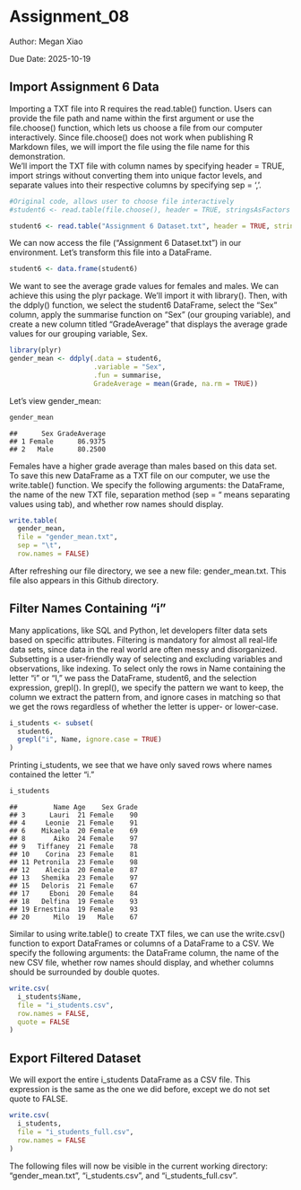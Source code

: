 Assignment_08
================
Author: Megan Xiao

Due Date: 2025-10-19

## Import Assignment 6 Data

Importing a TXT file into R requires the read.table() function. Users
can provide the file path and name within the first argument or use the
file.choose() function, which lets us choose a file from our computer
interactively. Since file.choose() does not work when publishing R
Markdown files, we will import the file using the file name for this
demonstration. <br> We’ll import the TXT file with column names by
specifying header = TRUE, import strings without converting them into
unique factor levels, and separate values into their respective columns
by specifying sep = ‘,’. <br>

``` r
#Original code, allows user to choose file interactively
#student6 <- read.table(file.choose(), header = TRUE, stringsAsFactors = FALSE, sep = ',')

student6 <- read.table("Assignment 6 Dataset.txt", header = TRUE, stringsAsFactors = FALSE, sep = ',')
```

We can now access the file (“Assignment 6 Dataset.txt”) in our
environment. Let’s transform this file into a DataFrame. <br>

``` r
student6 <- data.frame(student6)
```

We want to see the average grade values for females and males. We can
achieve this using the plyr package. We’ll import it with library().
Then, with the ddply() function, we select the student6 DataFrame,
select the “Sex” column, apply the summarise function on “Sex” (our
grouping variable), and create a new column titled “GradeAverage” that
displays the average grade values for our grouping variable, Sex. <br>

``` r
library(plyr)
gender_mean <- ddply(.data = student6,
                     .variable = "Sex",
                     .fun = summarise,
                     GradeAverage = mean(Grade, na.rm = TRUE))
```

Let’s view gender_mean:<br>

``` r
gender_mean
```

    ##      Sex GradeAverage
    ## 1 Female      86.9375
    ## 2   Male      80.2500

Females have a higher grade average than males based on this data
set.<br> To save this new DataFrame as a TXT file on our computer, we
use the write.table() function. We specify the following arguments: the
DataFrame, the name of the new TXT file, separation method (sep = “
means separating values using tab), and whether row names should
display.<br>

``` r
write.table(
  gender_mean,
  file = "gender_mean.txt",
  sep = "\t",
  row.names = FALSE)
```

After refreshing our file directory, we see a new file: gender_mean.txt.
This file also appears in this Github directory. <br>

## Filter Names Containing “i”

Many applications, like SQL and Python, let developers filter data sets
based on specific attributes. Filtering is mandatory for almost all
real-life data sets, since data in the real world are often messy and
disorganized. <br> Subsetting is a user-friendly way of selecting and
excluding variables and observations, like indexing. To select only the
rows in Name containing the letter “i” or “I,” we pass the DataFrame,
student6, and the selection expression, grepl(). In grepl(), we specify
the pattern we want to keep, the column we extract the pattern from, and
ignore cases in matching so that we get the rows regardless of whether
the letter is upper- or lower-case.<br>

``` r
i_students <- subset(
  student6,
  grepl("i", Name, ignore.case = TRUE)
)
```

Printing i_students, we see that we have only saved rows where names
contained the letter “i.”<br>

``` r
i_students
```

    ##         Name Age    Sex Grade
    ## 3      Lauri  21 Female    90
    ## 4     Leonie  21 Female    91
    ## 6    Mikaela  20 Female    69
    ## 8       Aiko  24 Female    97
    ## 9   Tiffaney  21 Female    78
    ## 10    Corina  23 Female    81
    ## 11 Petronila  23 Female    98
    ## 12    Alecia  20 Female    87
    ## 13   Shemika  23 Female    97
    ## 15   Deloris  21 Female    67
    ## 17     Eboni  20 Female    84
    ## 18   Delfina  19 Female    93
    ## 19 Ernestina  19 Female    93
    ## 20      Milo  19   Male    67

Similar to using write.table() to create TXT files, we can use the
write.csv() function to export DataFrames or columns of a DataFrame to a
CSV. We specify the following arguments: the DataFrame column, the name
of the new CSV file, whether row names should display, and whether
columns should be surrounded by double quotes. <br>

``` r
write.csv(
  i_students$Name,
  file = "i_students.csv",
  row.names = FALSE,
  quote = FALSE
)
```

## Export Filtered Dataset

We will export the entire i_students DataFrame as a CSV file. This
expression is the same as the one we did before, except we do not set
quote to FALSE. <br>

``` r
write.csv(
  i_students,
  file = "i_students_full.csv",
  row.names = FALSE
)
```

The following files will now be visible in the current working
directory: “gender_mean.txt”, “i_students.csv”, and
“i_students_full.csv”. <br>

